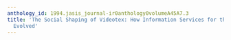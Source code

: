 ```yaml
---
anthology_id: 1994.jasis_journal-ir0anthology0volumeA45A7.3
title: 'The Social Shaping of Videotex: How Information Services for the Public Have
  Evolved'
---
```

